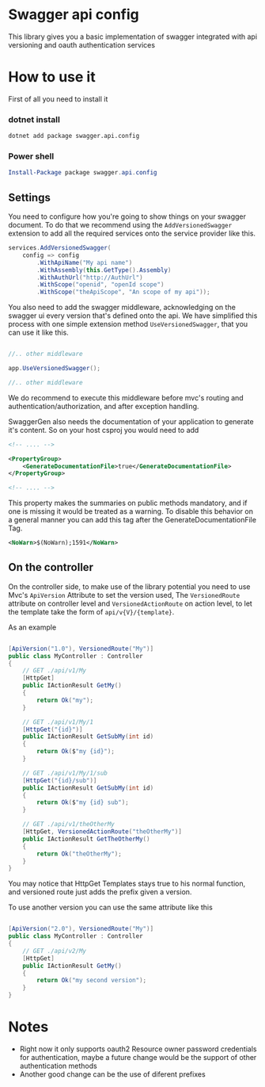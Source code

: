 # Swagger api config

This library gives you a basic implementation of swagger integrated with api versioning and oauth authentication services

# How to use it

First of all you need to install it

### dotnet install

``` bash
dotnet add package swagger.api.config
```

### Power shell
``` PowerShell
Install-Package package swagger.api.config

``` 

## Settings

You need to configure how you're going to show things on your swagger document. To do that we recommend using the `AddVersionedSwagger` extension to add all the required services onto the service provider like this.

``` csharp
services.AddVersionedSwagger(
    config => config
        .WithApiName("My api name")
        .WithAssembly(this.GetType().Assembly)
        .WithAuthUrl("http://AuthUrl")
        .WithScope("openid", "openId scope")
        .WithScope("theApiScope", "An scope of my api"));
```

You also need to add the swagger middleware, acknowledging on the swagger ui every version that's defined onto the api. We have simplified this process with one simple extension method `UseVersionedSwagger`, that you can use it like this.

``` csharp

//.. other middleware

app.UseVersionedSwagger();

//.. other middleware

```

We do recommend to execute this middleware before mvc's routing and authentication/authorization, and after exception handling.

SwaggerGen also needs the documentation of your application to generate it's content. So on your host csproj you would need to add
``` xml
<!-- .... -->

<PropertyGroup>
    <GenerateDocumentationFile>true</GenerateDocumentationFile>
</PropertyGroup>

<!-- .... -->
```

This property makes the summaries on public methods mandatory, and if one is missing it would be treated as a warning. To disable this behavior on a general manner you can add this tag after the GenerateDocumentationFile Tag.

``` xml
<NoWarn>$(NoWarn);1591</NoWarn>
```

## On the controller

On the controller side, to make use of the library potential you need to use Mvc's `ApiVersion` Attribute to set the version used, The `VersionedRoute` attribute on controller level and `VersionedActionRoute` on action level, to let the template take the form of `api/v{V}/{template}`.

As an example

``` csharp

[ApiVersion("1.0"), VersionedRoute("My")]
public class MyController : Controller
{
    // GET ./api/v1/My
    [HttpGet]
    public IActionResult GetMy()
    {
        return Ok("my");
    }

    // GET ./api/v1/My/1
    [HttpGet("{id}")]
    public IActionResult GetSubMy(int id)
    {
        return Ok($"my {id}");
    }

    // GET ./api/v1/My/1/sub
    [HttpGet("{id}/sub")]
    public IActionResult GetSubMy(int id)
    {
        return Ok($"my {id} sub");
    }

    // GET ./api/v1/theOtherMy
    [HttpGet, VersionedActionRoute("theOtherMy")]
    public IActionResult GetTheOtherMy()
    {
        return Ok("theOtherMy");
    }
}

```

You may notice that HttpGet Templates stays true to his normal function, and versioned route just adds the prefix given a version.

To use another version you can use the same attribute like this

``` csharp

[ApiVersion("2.0"), VersionedRoute("My")]
public class MyController : Controller
{
    // GET ./api/v2/My
    [HttpGet]
    public IActionResult GetMy()
    {
        return Ok("my second version");
    }
}

```

# Notes

- Right now it only supports oauth2 Resource owner password credentials for authentication, maybe a future change would be the support of other authentication methods
- Another good change can be the use of diferent prefixes